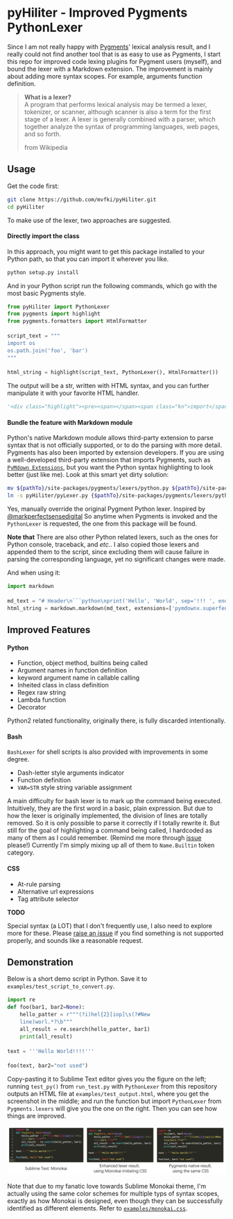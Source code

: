 # pyHiliter - Improved Pygments PythonLexer

Since I am not really happy with [Pygments](https://pygments.org/)' lexical analysis result, and I really could not find another tool that is as easy to use as Pygments, I start this repo for improved code lexing plugins for Pygment users (myself), and bound the lexer with a Markdown extension. The improvement is mainly about adding more syntax scopes. For example, arguments function definition.  

> **What is a lexer?**  
> A program that performs lexical analysis may be termed a lexer, tokenizer, or scanner, although scanner is also a term for the first stage of a lexer. A lexer is generally combined with a parser, which together analyze the syntax of programming languages, web pages, and so forth. 
> 
> from Wikipedia

## Usage

Get the code first:  

```sh
git clone https://github.com/mvfki/pyHiliter.git
cd pyHiliter
```

To make use of the lexer, two approaches are suggested.  

#### Directly import the class

In this approach, you might want to get this package installed to your Python path, so that you can import it wherever you like.  

```sh
python setup.py install
```

And in your Python script run the following commands, which go with the most basic Pygments style.  

```python
from pyHiliter import PythonLexer
from pygments import highlight
from pygments.formatters import HtmlFormatter

script_text = """
import os
os.path.join('foo', 'bar')
"""

html_string = highlight(script_text, PythonLexer(), HtmlFormatter())
```

The output will be a str, written with HTML syntax, and you can further manipulate it with your favorite HTML handler.  

```python
'<div class="highlight"><pre><span></span><span class="kn">import</span> <span class="nn">os</span>\n<span class="n">os</span><span class="p">.</span><span class="n">path</span><span class="p">.</span><span class="nfc">join</span><span class="p">(</span><span class="s1">&#39;foo&#39;</span><span class="p">,</span> <span class="s1">&#39;bar&#39;</span><span class="p">)</span>\n</pre></div>\n'
```

#### Bundle the feature with Markdown module

Python's native Markdown module allows third-party extension to parse syntax that is not officially supported, or to do the parsing with more detail. Pygments has also been imported by extension developers. If you are using a well-developed third-party extension that imports Pygments, such as [`PyMdown Extensions`](https://facelessuser.github.io/pymdown-extensions/), but you want the Python syntax highlighting to look better (just like me). Look at this smart yet dirty solution:  

```sh
mv ${pathTo}/site-packages/pygments/lexers/python.py ${pathTo}/site-packages/pygments/lexers/python.py.old
ln -s pyHiliter/pyLexer.py {$pathTo}/site-packages/pygments/lexers/python.py
```

Yes, manually override the original Pygment Python lexer. Inspired by [@markperfectsensedigital](https://github.com/markperfectsensedigital/custom_lexers) So anytime when Pygments is invoked and the `PythonLexer` is requested, the one from this package will be found.  

**Note that** There are also other Python related lexers, such as the ones for Python console, traceback, and *etc.*. I also copied those lexers and appended them to the script, since excluding them will cause failure in parsing the corresponding language, yet no significant changes were made.  

And when using it:

```python
import markdown

md_text = "# Header\n```python\nprint('Hello', 'World', sep='!!! ', end='!!!!!!')\n```"
html_string = markdown.markdown(md_text, extensions=['pymdownx.superfences'])
```

## Improved Features

#### Python

- Function, object method, builtins being called
- Argument names in function definition
- keyword argument name in callable calling
- Inheited class in class definition
- Regex raw string
- Lambda function
- Decorator

Python2 related functionality, originally there, is fully discarded intentionally.  

#### Bash

`BashLexer` for shell scripts is also provided with improvements in some degree.  

- Dash-letter style arguments indicator
- Function definition
- `VAR=STR` style string variable assignment

A main difficulty for bash lexer is to mark up the command being executed. Intuitively, they are the first word in a basic, plain expression. But due to how the lexer is originally implemented, the division of lines are totally removed. So it is only possible to parse it correctly if I totally rewrite it. But still for the goal of highlighting a command being called, I hardcoded as many of them as I could remember. (Remind me more through [issue](https://github.com/mvfki/pyHiliter/issues/new) please!) Currently I'm simply mixing up all of them to `Name.Builtin` token category.  

#### CSS

- At-rule parsing
- Alternative url expressions
- Tag attribute selector

**TODO**

Special syntax (a LOT) that I don't frequently use, I also need to explore more for these. Please [raise an issue](https://github.com/mvfki/pyHiliter/issues/new) if you find something is not supported properly, and sounds like a reasonable request.  

## Demonstration 

Below is a short demo script in Python. Save it to `examples/test_script_to_convert.py`.  

```python
import re
def foo(bar1, bar2=None):
    hello_patter = r"""(?i)hel{2}[iop]\s(?#New
    line)worl.*?\b"""
    all_result = re.search(hello_patter, bar1)
    print(all_result)

text = '''Hello World!!!!'''

foo(text, bar2="not used")
```

Copy-pasting it to Sublime Text editor gives you the figure on the left; running `test_py()` from `run_test.py` with `PythonLexer` from this repository outputs an HTML file at `examples/test_output.html`, where you get the screenshot in the middle; and run the function but import `PythonLexer` from `Pygments.lexers` will give you the one on the right. Then you can see how things are improved.  

![Results](examples/python_results.png)  

Note that due to my fanatic love towards Sublime Monokai theme, I'm actually using the same color schemes for multiple typs of syntax scopes, exactly as how Monokai is designed, even though they can be successfully identified as different elements. Refer to [`examples/monokai.css`](examples/monokai.css).   
